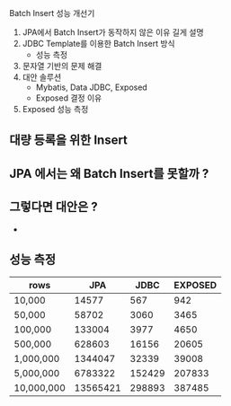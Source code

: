 Batch Insert 성능 개선기

1. JPA에서 Batch Insert가 동작하지 않은 이유 길게 설명
2. JDBC Template를 이용한 Batch Insert 방식
   - 성능 측정
3. 문자열 기반의 문제 해결
4. 대안 솔루션
    - Mybatis, Data JDBC, Exposed
    - Exposed 결정 이유
5. Exposed 성능 측정

## 대량 등록을 위한 Insert

## JPA 에서는 왜 Batch Insert를 못할까 ?



## 그렇다면 대안은 ?

* 

## 성능 측정

rows | JPA | JDBC | EXPOSED
-----|-----|------|--------
10,000 | 14577 | 567 | 942
50,000 | 58702 | 3060 | 3465
100,000 | 133004 | 3977 | 4650
500,000 | 628603 | 16156 | 20605
1,000,000 | 1344047 | 32339 | 39008
5,000,000 | 6783322 | 152429 | 207833
10,000,000 | 13565421 | 298893 | 387485
